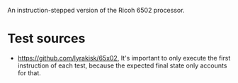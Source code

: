 An instruction-stepped version of the Ricoh 6502 processor. 

# Test sources
- https://github.com/lyrakisk/65x02, It's important to only execute the first instruction of each test, because the expected final state only accounts for that.